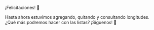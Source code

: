 ¡Felicitaciones! :clap:

Hasta ahora estuvimos agregando, quitando y consultando longitudes. ¿Qué más podremos hacer con las listas? ¡Síguenos! :muscle: